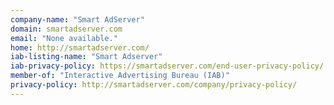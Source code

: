 ```yaml
---
company-name: "Smart AdServer"
domain: smartadserver.com
email: "None available."
home: http://smartadserver.com/
iab-listing-name: "Smart Adserver"
iab-privacy-policy: https://smartadserver.com/end-user-privacy-policy/
member-of: "Interactive Advertising Bureau (IAB)"
privacy-policy: http://smartadserver.com/company/privacy-policy/
---
```




